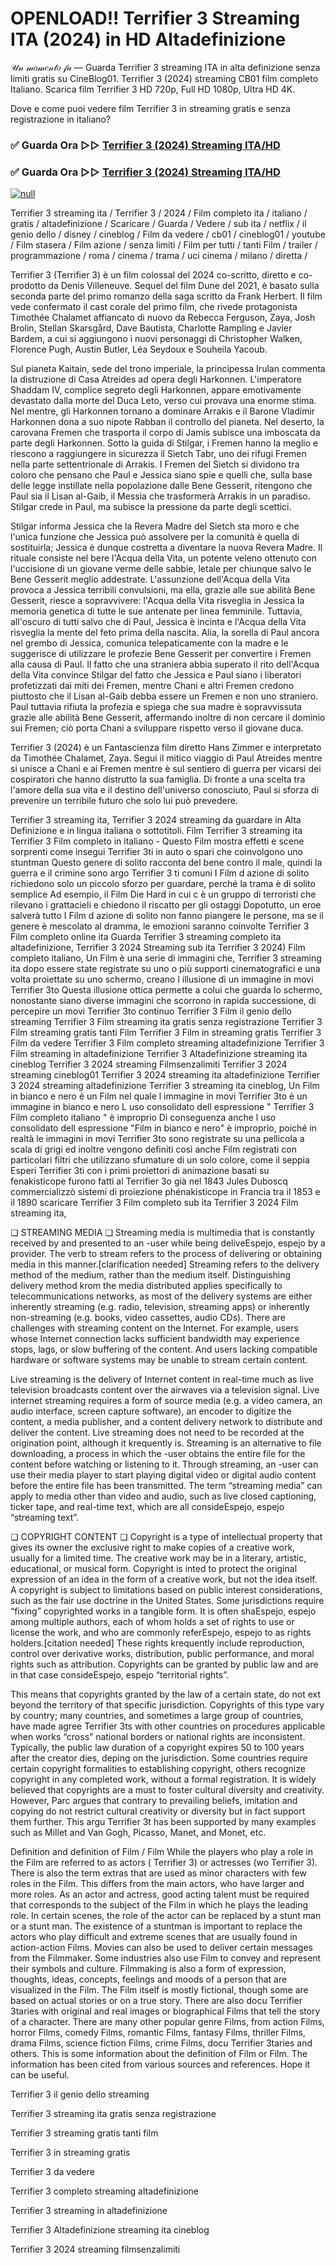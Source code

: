 # OPENLOAD!! Terrifier 3 Streaming ITA (2024) in HD Altadefinizione
𝒰𝓃 𝓂𝑜𝓂𝑒𝓃𝓉𝑜 𝒻𝒶 — Guarda Terrifier 3 streaming ITA in alta definizione senza limiti gratis su CineBlog01. Terrifier 3 (2024) streaming CB01 film completo Italiano. Scarica film Terrifier 3 HD 720p, Full HD 1080p, Ultra HD 4K.

Dove e come puoi vedere film Terrifier 3 in streaming gratis e senza registrazione in italiano?

### ✅ Guarda Ora ▷▷ [Terrifier 3 (2024) Streaming ITA/HD](https://t.co/2mpMr0dqMS)

### ✅ Guarda Ora ▷▷ [Terrifier 3 (2024) Streaming ITA/HD](https://t.co/2mpMr0dqMS)

[![null](https://static.wixstatic.com/media/855a25_043b5abeb4ae4d35ac003198e7fe56ed~mv2.gif)](https://t.co/2mpMr0dqMS)

Terrifier 3 streaming ita / Terrifier 3 / 2024 / Film completo ita / italiano / gratis / altadefinizione / Scaricare / Guarda / Vedere / sub ita / netflix / il genio dello / disney / cineblog / Film da vedere / cb01 / cineblog01 / youtube / Film stasera / Film azione / senza limiti / Film per tutti / tanti Film / trailer / programmazione / roma / cinema / trama / uci cinema / milano / diretta /

Terrifier 3 (Terrifier 3) è un film colossal del 2024 co-scritto, diretto e co-prodotto da Denis Villeneuve. Sequel del film Dune del 2021, è basato sulla seconda parte del primo romanzo della saga scritto da Frank Herbert. Il film vede confermato il cast corale del primo film, che rivede protagonista Timothée Chalamet affiancato di nuovo da Rebecca Ferguson, Zaya, Josh Brolin, Stellan Skarsgård, Dave Bautista, Charlotte Rampling e Javier Bardem, a cui si aggiungono i nuovi personaggi di Christopher Walken, Florence Pugh, Austin Butler, Léa Seydoux e Souheila Yacoub.

Sul pianeta Kaitain, sede del trono imperiale, la principessa Irulan commenta la distruzione di Casa Atreides ad opera degli Harkonnen. L'imperatore Shaddam IV, complice segreto degli Harkonnen, appare emotivamente devastato dalla morte del Duca Leto, verso cui provava una enorme stima. Nel mentre, gli Harkonnen tornano a dominare Arrakis e il Barone Vladimir Harkonnen dona a suo nipote Rabban il controllo del pianeta. Nel deserto, la carovana Fremen che trasporta il corpo di Jamis subisce una imboscata da parte degli Harkonnen. Sotto la guida di Stilgar, i Fremen hanno la meglio e riescono a raggiungere in sicurezza il Sietch Tabr, uno dei rifugi Fremen nella parte settentrionale di Arrakis. I Fremen del Sietch si dividono tra coloro che pensano che Paul e Jessica siano spie e quelli che, sulla base delle legge instillate nella popolazione dalle Bene Gesserit, ritengono che Paul sia il Lisan al-Gaib, il Messia che trasformerà Arrakis in un paradiso. Stilgar crede in Paul, ma subisce la pressione da parte degli scettici.

Stilgar informa Jessica che la Revera Madre del Sietch sta moro e che l'unica funzione che Jessica può assolvere per la comunità è quella di sostituirla; Jessica è dunque costretta a diventare la nuova Revera Madre. Il rituale consiste nel bere l'Acqua della Vita, un potente veleno ottenuto con l'uccisione di un giovane verme delle sabbie, letale per chiunque salvo le Bene Gesserit meglio addestrate. L'assunzione dell'Acqua della Vita provoca a Jessica terribili convulsioni, ma ella, grazie alle sue abilità Bene Gesserit, riesce a sopravvivere: l'Acqua della Vita risveglia in Jessica la memoria genetica di tutte le sue antenate per linea femminile. Tuttavia, all'oscuro di tutti salvo che di Paul, Jessica è incinta e l'Acqua della Vita risveglia la mente del feto prima della nascita. Alia, la sorella di Paul ancora nel grembo di Jessica, comunica telepaticamente con la madre e le suggerisce di utilizzare le profezie Bene Gesserit per convertire i Fremen alla causa di Paul. Il fatto che una straniera abbia superato il rito dell'Acqua della Vita convince Stilgar del fatto che Jessica e Paul siano i liberatori profetizzati dai miti dei Fremen, mentre Chani e altri Fremen credono piuttosto che il Lisan al-Gaib debba essere un Fremen e non uno straniero. Paul tuttavia rifiuta la profezia e spiega che sua madre è sopravvissuta grazie alle abilità Bene Gesserit, affermando inoltre di non cercare il dominio sui Fremen; ciò porta Chani a sviluppare rispetto verso il giovane duca.

Terrifier 3 (2024) è un Fantascienza film diretto Hans Zimmer e interpretato da Timothée Chalamet, Zaya. Segui il mitico viaggio di Paul Atreides mentre si unisce a Chani e ai Fremen mentre è sul sentiero di guerra per vicarsi dei cospiratori che hanno distrutto la sua famiglia. Di fronte a una scelta tra l'amore della sua vita e il destino dell'universo conosciuto, Paul si sforza di prevenire un terribile futuro che solo lui può prevedere.

Terrifier 3 streaming ita, Terrifier 3 2024 streaming da guardare in Alta Definizione e in lingua italiana o sottotitoli. Film Terrifier 3 streaming ita Terrifier 3 Film completo in italiano - Questo Film mostra effetti e scene sorprenti come insegui Terrifier 3ti in auto o spari che coinvolgono uno stuntman Questo genere di solito racconta del bene contro il male, quindi la guerra e il crimine sono argo Terrifier 3 ti comuni I Film d azione di solito richiedono solo un piccolo sforzo per guardare, perché la trama è di solito semplice Ad esempio, il Film Die Hard in cui c è un gruppo di terroristi che rilevano i grattacieli e chiedono il riscatto per gli ostaggi Dopotutto, un eroe salverà tutto I Film d azione di solito non fanno piangere le persone, ma se il genere è mescolato al dramma, le emozioni saranno coinvolte Terrifier 3 Film completo online ita Guarda Terrifier 3 streaming completo ita altadefinizione, Terrifier 3 2024 Streaming sub ita Terrifier 3 2024) Film completo italiano, Un Film è una serie di immagini che, Terrifier 3 streaming ita dopo essere state registrate su uno o più supporti cinematografici e una volta proiettate su uno schermo, creano l illusione di un immagine in movi Terrifier 3to Questa illusione ottica permette a colui che guarda lo schermo, nonostante siano diverse immagini che scorrono in rapida successione, di percepire un movi Terrifier 3to continuo Terrifier 3 Film il genio dello streaming Terrifier 3 Film streaming ita gratis senza registrazione Terrifier 3 Film streaming gratis tanti Film Terrifier 3 Film in streaming gratis Terrifier 3 Film da vedere Terrifier 3 Film completo streaming altadefinizione Terrifier 3 Film streaming in altadefinizione Terrifier 3 Altadefinizione streaming ita cineblog Terrifier 3 2024 streaming Filmsenzalimiti Terrifier 3 2024 streaming cineblog01 Terrifier 3 2024 streaming ita altadefinizione Terrifier 3 2024 streaming altadefinizione Terrifier 3 streaming ita cineblog, Un Film in bianco e nero è un Film nel quale l immagine in movi Terrifier 3to è un immagine in bianco e nero L uso consolidato dell espressione " Terrifier 3 Film completo italiano " è improprio Di conseguenza anche l uso consolidato dell espressione "Film in bianco e nero" è improprio, poiché in realtà le immagini in movi Terrifier 3to sono registrate su una pellicola a scala di grigi ed inoltre vengono definiti così anche Film registrati con particolari filtri che utilizzano sfumature di un solo colore, come il seppia Esperi Terrifier 3ti con i primi proiettori di animazione basati su fenakisticope furono fatti al Terrifier 3o già nel 1843 Jules Duboscq commercializzò sistemi di proiezione phénakisticope in Francia tra il 1853 e il 1890 scaricare Terrifier 3 Film completo sub ita Terrifier 3 2024 Film streaming ita,

❏ STREAMING MEDIA ❏ Streaming media is multimedia that is constantly received by and presented to an -user while being deliveEspejo, espejo by a provider. The verb to stream refers to the process of delivering or obtaining media in this manner.[clarification needed] Streaming refers to the delivery method of the medium, rather than the medium itself. Distinguishing delivery method krom the media distributed applies specifically to telecommunications networks, as most of the delivery systems are either inherently streaming (e.g. radio, television, streaming apps) or inherently non-streaming (e.g. books, video cassettes, audio CDs). There are challenges with streaming content on the Internet. For example, users whose Internet connection lacks sufficient bandwidth may experience stops, lags, or slow buffering of the content. And users lacking compatible hardware or software systems may be unable to stream certain content.

Live streaming is the delivery of Internet content in real-time much as live television broadcasts content over the airwaves via a television signal. Live internet streaming requires a form of source media (e.g. a video camera, an audio interface, screen capture software), an encoder to digitize the content, a media publisher, and a content delivery network to distribute and deliver the content. Live streaming does not need to be recorded at the origination point, although it krequently is. Streaming is an alternative to file downloading, a process in which the -user obtains the entire file for the content before watching or listening to it. Through streaming, an -user can use their media player to start playing digital video or digital audio content before the entire file has been transmitted. The term “streaming media” can apply to media other than video and audio, such as live closed captioning, ticker tape, and real-time text, which are all consideEspejo, espejo “streaming text”.

❏ COPYRIGHT CONTENT ❏ Copyright is a type of intellectual property that gives its owner the exclusive right to make copies of a creative work, usually for a limited time. The creative work may be in a literary, artistic, educational, or musical form. Copyright is inted to protect the original expression of an idea in the form of a creative work, but not the idea itself. A copyright is subject to limitations based on public interest considerations, such as the fair use doctrine in the United States. Some jurisdictions require “fixing” copyrighted works in a tangible form. It is often shaEspejo, espejo among multiple authors, each of whom holds a set of rights to use or license the work, and who are commonly referEspejo, espejo to as rights holders.[citation needed] These rights krequently include reproduction, control over derivative works, distribution, public performance, and moral rights such as attribution. Copyrights can be granted by public law and are in that case consideEspejo, espejo “territorial rights”.

This means that copyrights granted by the law of a certain state, do not ext beyond the territory of that specific jurisdiction. Copyrights of this type vary by country; many countries, and sometimes a large group of countries, have made agree Terrifier 3ts with other countries on procedures applicable when works “cross” national borders or national rights are inconsistent. Typically, the public law duration of a copyright expires 50 to 100 years after the creator dies, deping on the jurisdiction. Some countries require certain copyright formalities to establishing copyright, others recognize copyright in any completed work, without a formal registration. It is widely believed that copyrights are a must to foster cultural diversity and creativity. However, Parc argues that contrary to prevailing beliefs, imitation and copying do not restrict cultural creativity or diversity but in fact support them further. This argu Terrifier 3t has been supported by many examples such as Millet and Van Gogh, Picasso, Manet, and Monet, etc.

Definition and definition of Film / Film While the players who play a role in the Film are referred to as actors ( Terrifier 3) or actresses (wo Terrifier 3). There is also the term extras that are used as minor characters with few roles in the Film. This differs from the main actors, who have larger and more roles. As an actor and actress, good acting talent must be required that corresponds to the subject of the Film in which he plays the leading role. In certain scenes, the role of the actor can be replaced by a stunt man or a stunt man. The existence of a stuntman is important to replace the actors who play difficult and extreme scenes that are usually found in action-action Films. Movies can also be used to deliver certain messages from the Filmmaker. Some industries also use Film to convey and represent their symbols and culture. Filmmaking is also a form of expression, thoughts, ideas, concepts, feelings and moods of a person that are visualized in the Film. The Film itself is mostly fictional, though some are based on actual stories or on a true story. There are also docu Terrifier 3taries with original and real images or biographical Films that tell the story of a character. There are many other popular genre Films, from action Films, horror Films, comedy Films, romantic Films, fantasy Films, thriller Films, drama Films, science fiction Films, crime Films, docu Terrifier 3taries and others. This is some information about the definition of Film or Film. The information has been cited from various sources and references. Hope it can be useful.

Terrifier 3 il genio dello streaming

Terrifier 3 streaming ita gratis senza registrazione

Terrifier 3 streaming gratis tanti film

Terrifier 3 in streaming gratis

Terrifier 3 da vedere

Terrifier 3 completo streaming altadefinizione

Terrifier 3 streaming in altadefinizione

Terrifier 3 Altadefinizione streaming ita cineblog

Terrifier 3 2024 streaming filmsenzalimiti
